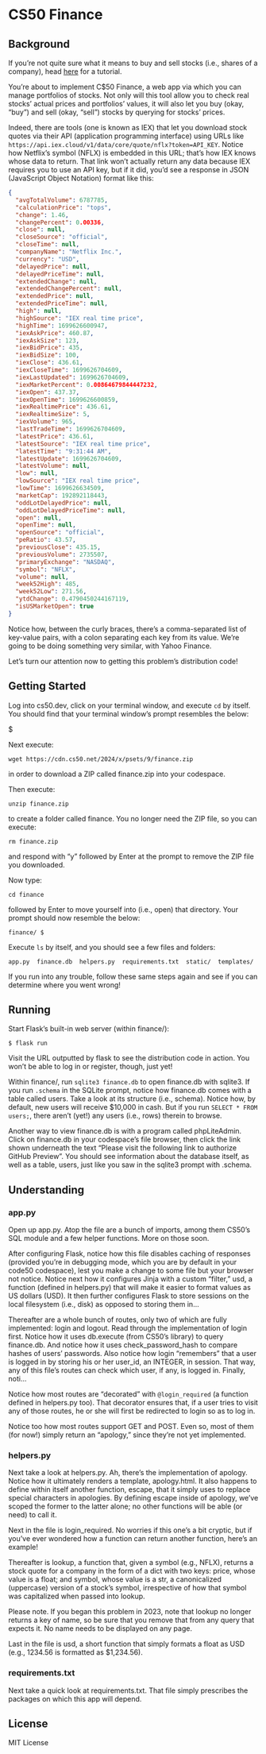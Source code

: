 
# CS50 Finance

## Background

If you’re not quite sure what it means to buy and sell stocks (i.e., shares of a company), head [here](https://www.investopedia.com/terms/s/stock.asp) for a tutorial.

You’re about to implement C$50 Finance, a web app via which you can manage portfolios of stocks. Not only will this tool allow you to check real stocks’ actual prices and portfolios’ values, it will also let you buy (okay, “buy”) and sell (okay, “sell”) stocks by querying for stocks’ prices.

Indeed, there are tools (one is known as IEX) that let you download stock quotes via their API (application programming interface) using URLs like `https://api.iex.cloud/v1/data/core/quote/nflx?token=API_KEY`. Notice how Netflix’s symbol (NFLX) is embedded in this URL; that’s how IEX knows whose data to return. That link won’t actually return any data because IEX requires you to use an API key, but if it did, you’d see a response in JSON (JavaScript Object Notation) format like this:

```json
{
  "avgTotalVolume": 6787785,
  "calculationPrice": "tops",
  "change": 1.46,
  "changePercent": 0.00336,
  "close": null,
  "closeSource": "official",
  "closeTime": null,
  "companyName": "Netflix Inc.",
  "currency": "USD",
  "delayedPrice": null,
  "delayedPriceTime": null,
  "extendedChange": null,
  "extendedChangePercent": null,
  "extendedPrice": null,
  "extendedPriceTime": null,
  "high": null,
  "highSource": "IEX real time price",
  "highTime": 1699626600947,
  "iexAskPrice": 460.87,
  "iexAskSize": 123,
  "iexBidPrice": 435,
  "iexBidSize": 100,
  "iexClose": 436.61,
  "iexCloseTime": 1699626704609,
  "iexLastUpdated": 1699626704609,
  "iexMarketPercent": 0.00864679844447232,
  "iexOpen": 437.37,
  "iexOpenTime": 1699626600859,
  "iexRealtimePrice": 436.61,
  "iexRealtimeSize": 5,
  "iexVolume": 965,
  "lastTradeTime": 1699626704609,
  "latestPrice": 436.61,
  "latestSource": "IEX real time price",
  "latestTime": "9:31:44 AM",
  "latestUpdate": 1699626704609,
  "latestVolume": null,
  "low": null,
  "lowSource": "IEX real time price",
  "lowTime": 1699626634509,
  "marketCap": 192892118443,
  "oddLotDelayedPrice": null,
  "oddLotDelayedPriceTime": null,
  "open": null,
  "openTime": null,
  "openSource": "official",
  "peRatio": 43.57,
  "previousClose": 435.15,
  "previousVolume": 2735507,
  "primaryExchange": "NASDAQ",
  "symbol": "NFLX",
  "volume": null,
  "week52High": 485,
  "week52Low": 271.56,
  "ytdChange": 0.4790450244167119,
  "isUSMarketOpen": true
}
```

Notice how, between the curly braces, there’s a comma-separated list of key-value pairs, with a colon separating each key from its value. We’re going to be doing something very similar, with Yahoo Finance.

Let’s turn our attention now to getting this problem’s distribution code!

## Getting Started

Log into cs50.dev, click on your terminal window, and execute `cd` by itself. You should find that your terminal window’s prompt resembles the below:

$

Next execute:

```
wget https://cdn.cs50.net/2024/x/psets/9/finance.zip
```

in order to download a ZIP called finance.zip into your codespace.

Then execute:

```
unzip finance.zip
```

to create a folder called finance. You no longer need the ZIP file, so you can execute:

```
rm finance.zip
```

and respond with “y” followed by Enter at the prompt to remove the ZIP file you downloaded.

Now type:

```
cd finance
```

followed by Enter to move yourself into (i.e., open) that directory. Your prompt should now resemble the below:

```
finance/ $
```

Execute `ls` by itself, and you should see a few files and folders:

```
app.py  finance.db  helpers.py  requirements.txt  static/  templates/
```

If you run into any trouble, follow these same steps again and see if you can determine where you went wrong!

## Running

Start Flask’s built-in web server (within finance/):

```
$ flask run
```

Visit the URL outputted by flask to see the distribution code in action. You won’t be able to log in or register, though, just yet!

Within finance/, run `sqlite3 finance.db` to open finance.db with sqlite3. If you run `.schema` in the SQLite prompt, notice how finance.db comes with a table called users. Take a look at its structure (i.e., schema). Notice how, by default, new users will receive $10,000 in cash. But if you run `SELECT * FROM users;`, there aren’t (yet!) any users (i.e., rows) therein to browse.

Another way to view finance.db is with a program called phpLiteAdmin. Click on finance.db in your codespace’s file browser, then click the link shown underneath the text “Please visit the following link to authorize GitHub Preview”. You should see information about the database itself, as well as a table, users, just like you saw in the sqlite3 prompt with .schema.

## Understanding

### app.py

Open up app.py. Atop the file are a bunch of imports, among them CS50’s SQL module and a few helper functions. More on those soon.

After configuring Flask, notice how this file disables caching of responses (provided you’re in debugging mode, which you are by default in your code50 codespace), lest you make a change to some file but your browser not notice. Notice next how it configures Jinja with a custom “filter,” usd, a function (defined in helpers.py) that will make it easier to format values as US dollars (USD). It then further configures Flask to store sessions on the local filesystem (i.e., disk) as opposed to storing them in...

Thereafter are a whole bunch of routes, only two of which are fully implemented: login and logout. Read through the implementation of login first. Notice how it uses db.execute (from CS50’s library) to query finance.db. And notice how it uses check_password_hash to compare hashes of users’ passwords. Also notice how login “remembers” that a user is logged in by storing his or her user_id, an INTEGER, in session. That way, any of this file’s routes can check which user, if any, is logged in. Finally, noti...

Notice how most routes are “decorated” with `@login_required` (a function defined in helpers.py too). That decorator ensures that, if a user tries to visit any of those routes, he or she will first be redirected to login so as to log in.

Notice too how most routes support GET and POST. Even so, most of them (for now!) simply return an “apology,” since they’re not yet implemented.

### helpers.py

Next take a look at helpers.py. Ah, there’s the implementation of apology. Notice how it ultimately renders a template, apology.html. It also happens to define within itself another function, escape, that it simply uses to replace special characters in apologies. By defining escape inside of apology, we’ve scoped the former to the latter alone; no other functions will be able (or need) to call it.

Next in the file is login_required. No worries if this one’s a bit cryptic, but if you’ve ever wondered how a function can return another function, here’s an example!

Thereafter is lookup, a function that, given a symbol (e.g., NFLX), returns a stock quote for a company in the form of a dict with two keys: price, whose value is a float; and symbol, whose value is a str, a canonicalized (uppercase) version of a stock’s symbol, irrespective of how that symbol was capitalized when passed into lookup.

Please note. If you began this problem in 2023, note that lookup no longer returns a key of name, so be sure that you remove that from any query that expects it. No name needs to be displayed on any page.

Last in the file is usd, a short function that simply formats a float as USD (e.g., 1234.56 is formatted as $1,234.56).

### requirements.txt

Next take a quick look at requirements.txt. That file simply prescribes the packages on which this app will depend.

## License

MIT License
